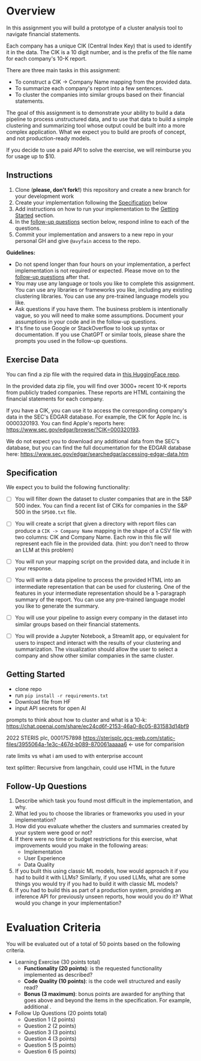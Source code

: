 # Overview
In this assignment you will build a prototype of a cluster analysis tool to navigate financial statements.

Each company has a unique CIK (Central Index Key) that is used to identify it in the data. The CIK is a 10 digit number, and is the prefix of the file name for each company's 10-K report.

There are three main tasks in this assignment:
* To construct a CIK -> Company Name mapping from the provided data.
* To summarize each company's report into a few sentences.
* To cluster the companies into similar groups based on their financial statements.

The goal of this assignment is to demonstrate your ability to build a data pipeline to process unstructured data, and to use that data to build a simple clustering and summarizing tool whose output could be built into a more complex application. What we expect you to build are proofs of concept, and not production-ready models.

If you decide to use a paid API to solve the exercise, we will reimburse you for usage up to $10.

## Instructions
1. Clone (**please, don't fork!**) this repository and create a new branch for your development work
1. Create your implementation following the [Specification](#specification) below
1. Add instructions on how to run your implementation to the [Getting Started](#getting-started) section.
1. In the [follow-up questions](#follow-up-questions) section below, respond inline to each of the questions.
1. Commit your implementation and answers to a new repo in your personal GH and give `@avyfain` access to the repo.

**Guidelines:**
- Do not spend longer than four hours on your implementation, a perfect implementation is not required or expected. Please move on to the [follow-up questions](#follow-up-questions) after that.
- You may use any language or tools you like to complete this assignment. You can use any libraries or frameworks you like, including any existing clustering libraries. You can use any pre-trained language models you like.
- Ask questions if you have them. The business problem is intentionally vague, so you will need to make some assumptions. Document your assumptions in your code and in the follow-up questions.
- It's fine to use Google or StackOverflow to look up syntax or documentation. If you use ChatGPT or similar tools, please share the prompts you used in the follow-up questions.

## Exercise Data

You can find a zip file with the required data in [this HuggingFace repo](https://huggingface.co/datasets/inscopehq/SEC-10K).

In the provided data zip file, you will find over 3000+ recent 10-K reports from publicly traded companies. These reports are HTML containing the financial statements for each company.

If you have a CIK, you can use it to access the corresponding company's data in the SEC's EDGAR database. For example, the CIK for Apple Inc. is 0000320193. You can find Apple's reports here: https://www.sec.gov/edgar/browse/?CIK=000320193.

We do not expect you to download any additional data from the SEC's database, but you can find the full documentation for the EDGAR database here: https://www.sec.gov/edgar/searchedgar/accessing-edgar-data.htm

## Specification

We expect you to build the following functionality:
  - [ ] You will filter down the dataset to cluster companies that are in the S&P 500 index. You can find a recent list of CIKs for companies in the S&P 500 in the `SP500.txt` file.
  - [ ] You will create a script that given a directory with report files can produce a `CIK -> Company Name` mapping in the shape of a CSV file with two columns: CIK and Company Name. Each row in this file will represent each file in the provided data. (hint: you don't need to throw an LLM at this problem)
  - [ ] You will run your mapping script on the provided data, and include it in your response.
  - [ ] You will write a data pipeline to process the provided HTML into an intermediate representation that can be used for clustering. One of the features in your intermediate representation should be a 1-paragraph summary of the report. You can use any pre-trained language model you like to generate the summary.
  - [ ] You will use your pipeline to assign every company in the dataset into similar groups based on their financial statements.
  - [ ] You will provide a Jupyter Notebook, a Streamlit app, or equivalent for users to inspect and interact with the results of your clustering and summarization. The visualization should allow the user to select a company and show other similar companies in the same cluster.


## Getting Started

- clone repo
- run `pip install -r requirements.txt` 
- Download file from HF
- input API secrets for open AI

prompts to think about how to cluster and what is a 10-k: https://chat.openai.com/share/ec24cd6f-2153-46a0-8c05-831583d14bf9 

2022 STERIS plc, 0001757898  https://sterisplc.gcs-web.com/static-files/3955064a-1e3c-467d-b089-870061aaaaa6 <- use for comparision

rate limits vs what i am used to with enterprise account

text splitter: Recursive from langchain, could use HTML in the future

## Follow-Up Questions

  1. Describe which task you found most difficult in the implementation, and why.
  1. What led you to choose the libraries or frameworks you used in your implementation?
  1. How did you evaluate whether the clusters and summaries created by your system were good or not?
  1. If there were no time or budget restrictions for this exercise, what improvements would you make in the following areas:
      - Implementation
      - User Experience
      - Data Quality
  1. If you built this using classic ML models, how would approach it if you had to build it with LLMs? Similarly, if you used LLMs, what are some things you would try if you had to build it with classic ML models?
  1. If you had to build this as part of a production system, providing an inference API for previously unseen reports, how would you do it? What would you change in your implementation?

# Evaluation Criteria

You will be evaluated out of a total of 50 points based on the following criteria.

  - Learning Exercise (30 points total)
    - **Functionality (20 points)**: is the requested functionality implemented as described?
    - **Code Quality (10 points)**: is the code well structured and easily read?
    - **Bonus (3 maximum)**: bonus points are awarded for anything that goes above and beyond the items in the specification.  For example, additional .
  - Follow Up Questions (20 points total)
    - Question 1 (2 points)
    - Question 2 (2 points)
    - Question 3 (3 points)
    - Question 4 (3 points)
    - Question 5 (5 points)
    - Question 6 (5 points)
